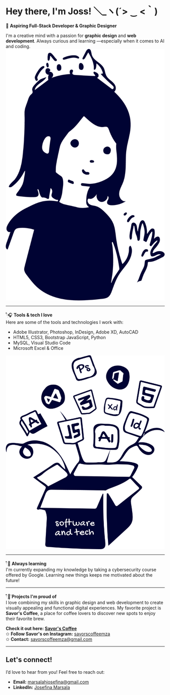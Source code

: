 # Hey there, I'm Joss! ＼_ヽ(´> ‿ <｀)

🍰 **Aspiring Full-Stack Developer & Graphic Designer**

I'm a creative mind with a passion for **graphic design** and **web development**. Always curious and learning —especially when it comes to AI and coding. 
<img src='https://github.com/jossmarsala/jossmarsala/blob/main/me.png'></img>

---

𓍢ִ໋🎧 **Tools & tech I love**  
Here are some of the tools and technologies I work with:

- Adobe Illustrator, Photoshop, InDesign, Adobe XD, AutoCAD
- HTML5, CSS3,  Bootstrap JavaScript, Python  
- MySQL, Visual Studio Code
- Microsoft Excel & Office

<img src='https://github.com/jossmarsala/jossmarsala/blob/main/tech-box.png'></img>

---

𓍢ִ໋📖 **Always learning**  
I'm currently expanding my knowledge by taking a cybersecurity course offered by Google. Learning new things keeps me motivated about the future!

---
𓍢ִ໋🌷͙֒ **Projects I'm proud of**  
I love combining my skills in graphic design and web development to create visually appealing and functional digital experiences. My favorite project is **Savor's Coffee**, a place for coffee lovers to discover new spots to enjoy their favorite brew.

**Check it out here: [Savor's Coffee](https://savors.vercel.app/)**  
✩ **Follow Savor's on Instagram:** [savorscoffeemza](https://www.instagram.com/savorscoffeemza/)  
✩ **Contact:** [savorscoffeemza@gmail.com](mailto:savorscoffeemza@gmail.com)

---

## Let's connect!

I’d love to hear from you! Feel free to reach out:

- **Email:** marsalahjosefina@gmail.com
- **LinkedIn:** [Josefina Marsala](https://www.linkedin.com/in/josmarsala/)
